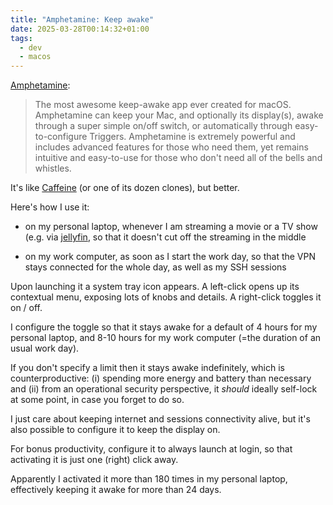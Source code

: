 ```yaml
---
title: "Amphetamine: Keep awake"
date: 2025-03-28T00:14:32+01:00
tags:
  - dev
  - macos
---
```


[Amphetamine](https://apps.apple.com/us/app/amphetamine/id937984704?mt=12):

> The most awesome keep-awake app ever created for macOS. Amphetamine can keep
> your Mac, and optionally its display(s), awake through a super simple on/off
> switch, or automatically through easy-to-configure Triggers. Amphetamine is
> extremely powerful and includes advanced features for those who need them, yet
> remains intuitive and easy-to-use for those who don't need all of the bells
> and whistles.

It's like [Caffeine](https://www.caffeine-app.net/) (or one of its dozen
clones), but better.

Here's how I use it:

* on my personal laptop, whenever I am streaming a movie or a TV show (e.g. via
  [jellyfin](https://jellyfin.org/), so that it doesn't cut off the streaming in
  the middle

* on my work computer, as soon as I start the work day, so that the VPN stays
  connected for the whole day, as well as my SSH sessions

Upon launching it a system tray icon appears. A left-click opens up its
contextual menu, exposing lots of knobs and details. A right-click toggles it on
/ off.

I configure the toggle so that it stays awake for a default of 4 hours for my
personal laptop, and 8-10 hours for my work computer (=the duration of an usual
work day).

If you don't specify a limit then it stays awake indefinitely, which is
counterproductive: (i) spending more energy and battery than necessary and (ii)
from an operational security perspective, it _should_ ideally self-lock at some
point, in case you forget to do so.

I just care about keeping internet and sessions connectivity alive, but it's
also possible to configure it to keep the display on.

For bonus productivity, configure it to always launch at login, so that
activating it is just one (right) click away.

Apparently I activated it more than 180 times in my personal laptop, effectively
keeping it awake for more than 24 days.
